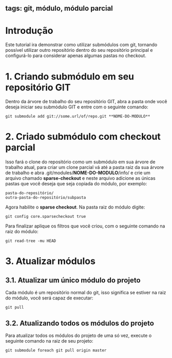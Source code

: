 tags: git, módulo, módulo parcial
---

# Introdução

Este tutorial ira demonstrar como utilizar submódulos com git, tornando possível utilizar outro repositório dentro do seu repositório principal e configurá-lo para considerar apenas algumas pastas no checkout.


# 1. Criando submódulo em seu repositório GIT

Dentro da árvore de trabalho do seu repositório GIT, abra a pasta onde você deseja iniciar seu submódulo GIT e entre com o seguinte comando:

    git submodule add git://some.url/of/repo.git **NOME-DO-MODULO**


# 2. Criado submódulo com checkout parcial

Isso fará o clone do repositório como um submódulo em sua árvore de trabalho atual, para criar um clone parcial vá até a pasta raiz da sua árvore de trabalho e abra .git/modules/**NOME-DO-MODULO**/info/ e crie um arquivo chamado **sparse-checkout** e neste arquivo adicione as únicas pastas que você deseja que seja copiada do módulo, por exemplo:

    pasta-do-repositório/
	outra-pasta-do-repositório/subpasta
		
Agora habilite o **sparse checkout**. Na pasta raiz do módulo digite:

    git config core.sparsecheckout true
	
Para finalizar aplique os filtros que você criou, com o seguinte comando na raiz do módulo:

    git read-tree -mu HEAD


# 3. Atualizar módulos 

## 3.1. Atualizar um único módulo do projeto

Cada módulo é um repositório normal do git, isso significa se estiver na raiz do módulo, você será capaz de executar:

    git pull

## 3.2. Atualizando todos os módulos do projeto

Para atualizar todos os módulos do projeto de uma só vez, execute o seguinte comando na raiz de seu projeto:

    git submodule foreach git pull origin master
